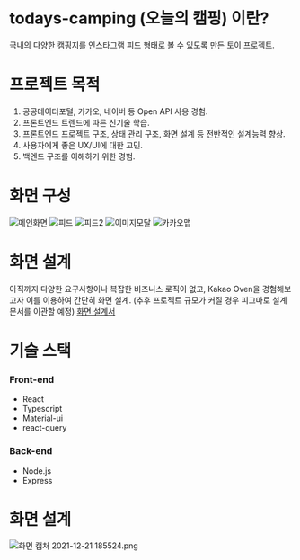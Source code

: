 # todays-camping (오늘의 캠핑) 이란?
 국내의 다양한 캠핑지를 인스타그램 피드 형태로 볼 수 있도록 만든 토이 프로젝트. 
 
# 프로젝트 목적
 1. 공공데이터포털, 카카오, 네이버 등 Open API 사용 경험.
 2. 프론트엔드 트렌드에 따른 신기술 학습.
 3. 프론트엔드 프로젝트 구조, 상태 관리 구조, 화면 설계 등 전반적인 설계능력 향상.
 4. 사용자에게 좋은 UX/UI에 대한 고민.
 5. 백엔드 구조를 이해하기 위한 경험.

# 화면 구성
![메인화면](https://user-images.githubusercontent.com/53800164/146910463-34ae1bd8-59f6-4696-b18f-f6ec9cad78b3.png)
![피드](https://user-images.githubusercontent.com/53800164/146910473-0d82efe8-e0f1-49b7-9aa8-0b859d66ff2b.png)
![피드2](https://user-images.githubusercontent.com/53800164/146910477-5951231b-88fa-4b97-97cd-bf8d8569f032.png)
![이미지모달](https://user-images.githubusercontent.com/53800164/146910466-9384c01c-7ada-41c3-a6f4-4f72e4e41dfd.png)
![카카오맵](https://user-images.githubusercontent.com/53800164/146910471-4c3da0d3-e7a8-458a-988c-453c14a2ddfb.png)

# 화면 설계
 아직까지 다양한 요구사항이나 복잡한 비즈니스 로직이 없고, Kakao Oven을 경험해보고자 이를 이용하여 간단히 화면 설계.
 (추후 프로젝트 규모가 커질 경우 피그마로 설계 문서를 이관할 예정)
[화면 설계서](https://ovenapp.io/project/yv9X0PCMjLFKuiQ6kZLqx9Y3NDxikBy1#jFRbf)


# 기술 스택
### Front-end
- React
- Typescript
- Material-ui
- react-query

### Back-end
- Node.js
- Express


# 화면 설계
![화면 캡처 2021-12-21 185524.png](https://s3-us-west-2.amazonaws.com/secure.notion-static.com/c131c80b-25e5-47e7-9cea-fd976c2e0579/화면_캡처_2021-12-21_185524.png)
